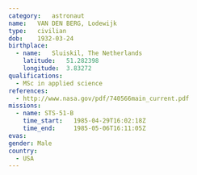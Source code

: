 ```yaml
---
category:	astronaut
name:	VAN DEN BERG, Lodewijk
type:	civilian
dob:	1932-03-24
birthplace:
  - name:	Sluiskil, The Netherlands
    latitude:	51.282398
    longitude:	3.83272
qualifications:
  - MSc in applied science
references:
  - http://www.nasa.gov/pdf/740566main_current.pdf
missions:
  - name: STS-51-B
    time_start:   1985-04-29T16:02:18Z
    time_end:     1985-05-06T16:11:05Z
evas:
gender:	Male
country:
  - USA
---
```

